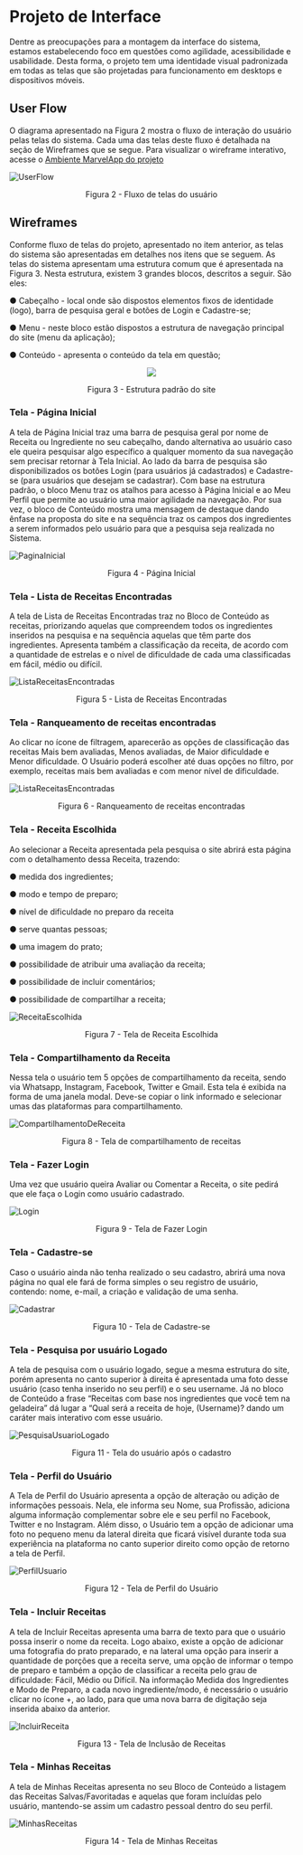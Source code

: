 # Projeto de Interface

Dentre as preocupações para a montagem da interface do sistema, estamos estabelecendo foco em questões como agilidade, acessibilidade e usabilidade. Desta forma, o projeto tem uma identidade visual padronizada em todas as telas que são projetadas para funcionamento em desktops e dispositivos móveis.

## User Flow

O diagrama apresentado na Figura 2 mostra o fluxo de interação do usuário pelas telas do sistema. Cada uma das telas deste fluxo é detalhada na seção de Wireframes que se segue. Para visualizar o wireframe interativo, acesse o <a href="https://marvelapp.com/project/6437467">Ambiente MarvelApp do projeto</a>

![UserFlow](img/userflow.jpg)

<p align="center">Figura 2 - Fluxo de telas do usuário</p>

## Wireframes

Conforme fluxo de telas do projeto, apresentado no item anterior, as telas do sistema são apresentadas em detalhes nos itens que se seguem. As telas do sistema apresentam uma estrutura comum que é apresentada na Figura 3. Nesta estrutura, existem 3 grandes blocos, descritos a seguir. São eles:

  ● Cabeçalho - local onde são dispostos elementos fixos de identidade (logo), barra de pesquisa geral e botões de Login e Cadastre-se;

  ● Menu - neste bloco estão dispostos a estrutura de navegação principal do site (menu da aplicação);

  ● Conteúdo - apresenta o conteúdo da tela em questão;

<div align="center">
  <img src="img/Wireframes_QReceita.jpg">
</div>

<p align="center">Figura 3 - Estrutura padrão do site</p>

### Tela - Página Inicial

A tela de Página Inicial traz uma barra de pesquisa geral por nome de Receita ou Ingrediente no seu cabeçalho, dando alternativa ao usuário caso ele queira pesquisar algo específico a qualquer momento da sua navegação sem precisar retornar à Tela Inicial. Ao lado da barra de pesquisa são disponibilizados os botões Login (para usuários já cadastrados) e Cadastre-se (para usuários que desejam se cadastrar).
Com base na estrutura padrão, o bloco Menu traz os atalhos para acesso à Página Inicial e ao Meu Perfil que permite ao usuário uma maior agilidade na navegação. 
Por sua vez, o bloco de Conteúdo mostra uma mensagem de destaque dando ênfase na proposta do site e na sequência traz os campos dos ingredientes a serem informados pelo usuário para que a pesquisa seja realizada no Sistema. 

![PaginaInicial](img/Tela_Inicial_QReceita.jpg)

<p align="center">Figura 4 - Página Inicial</p>

### Tela - Lista de Receitas Encontradas

A tela de Lista de Receitas Encontradas traz no Bloco de Conteúdo as receitas,  priorizando aquelas que compreendem todos os ingredientes inseridos na pesquisa e na sequência aquelas que têm parte dos ingredientes. Apresenta também a classificação da receita, de acordo com a quantidade de estrelas e o nível de dificuldade de cada uma classificadas em fácil, médio ou difícil. 

![ListaReceitasEncontradas](img/Lista_de_Receitas_Encontradas.jpg)

<p align="center">Figura 5 - Lista de Receitas Encontradas</p>

### Tela - Ranqueamento de receitas encontradas

Ao clicar no ícone de filtragem, aparecerão as opções de classificação das receitas Mais bem avaliadas, Menos avaliadas, de Maior dificuldade e Menor dificuldade. O Usuário poderá escolher até duas opções no filtro, por exemplo, receitas mais bem avaliadas e com menor nível de dificuldade.

![ListaReceitasEncontradas](img/Ranqueamento_de_Receitas_Encontradas.jpg)

<p align="center">Figura 6 - Ranqueamento de receitas encontradas</p>

### Tela - Receita Escolhida

Ao selecionar a Receita apresentada pela pesquisa o site abrirá esta página com o detalhamento dessa Receita, trazendo:

  ● medida dos ingredientes;
  
  ● modo e tempo de preparo;
  
  ● nível de dificuldade no preparo da receita
  
  ● serve quantas pessoas;
  
  ● uma imagem do prato;
  
  ● possibilidade de atribuir uma avaliação da receita;
  
  ● possibilidade de incluir comentários;
  
  ● possibilidade de compartilhar a receita;
  
![ReceitaEscolhida](img/Receita_Escolhida.jpg)

<p align="center">Figura 7 - Tela de Receita Escolhida</p>

### Tela - Compartilhamento da Receita

Nessa tela o usuário tem 5 opções de compartilhamento da receita, sendo via Whatsapp, Instagram, Facebook, Twitter e Gmail. Esta tela é exibida na forma de uma janela modal. Deve-se copiar o link informado e selecionar umas das plataformas para compartilhamento.

![CompartilhamentoDeReceita](img/Compartilhament_de_Receita.jpg)

<p align="center">Figura 8 - Tela de compartilhamento de receitas</p>

### Tela - Fazer Login

Uma vez que usuário queira Avaliar ou Comentar a Receita, o site pedirá que ele faça o Login como usuário cadastrado.

![Login](img/Login.jpg)

<p align="center">Figura 9 - Tela de Fazer Login</p>

### Tela - Cadastre-se

Caso o usuário ainda não tenha realizado o seu cadastro, abrirá uma nova página no qual ele fará de forma simples o seu registro de usuário, contendo: nome, e-mail, a criação e validação de uma senha.

![Cadastrar](img/Cadastre-se.jpg)

<p align="center">Figura 10 - Tela de Cadastre-se</p>

### Tela - Pesquisa por usuário Logado

A tela de pesquisa com o usuário logado, segue a mesma estrutura do site, porém apresenta no canto superior à direita é apresentada uma foto desse usuário (caso tenha inserido no seu perfil) e o seu username. Já no bloco de Conteúdo a frase “Receitas com base nos ingredientes que você tem na geladeira” dá lugar a “Qual será a receita de hoje, (Username)? dando um caráter mais interativo com esse usuário.

![PesquisaUsuarioLogado](img/Pesquisa_por_Usuário_Logado.jpg)

<p align="center">Figura 11 - Tela do usuário após o cadastro</p>

### Tela - Perfil do Usuário

A Tela de Perfil do Usuário apresenta a opção de alteração ou adição de informações pessoais. Nela, ele informa seu Nome, sua Profissão, adiciona alguma informação complementar sobre ele e seu perfil no Facebook, Twitter e no Instagram. Além disso, o Usuário tem a opção de adicionar uma foto no pequeno menu da lateral direita que ficará visível durante toda sua experiência na plataforma no canto superior direito como opção de retorno a tela de Perfil.

![PerfilUsuario](img/Pefil_do_Usuário.jpg)

<p align="center">Figura 12 - Tela de Perfil do Usuário</p>

### Tela - Incluir Receitas

A tela de Incluir Receitas apresenta uma barra de texto para que o usuário possa inserir o nome da receita. Logo abaixo, existe a opção de adicionar uma fotografia do prato preparado, e na lateral uma opção para inserir a quantidade de porções que a receita serve, uma opção de informar o tempo de preparo e também a opção de classificar a receita pelo grau de dificuldade: Fácil, Médio ou Difícil. Na informação Medida dos Ingredientes e Modo de Preparo, a cada novo ingrediente/modo, é necessário o usuário clicar no ícone +, ao lado, para que uma nova barra de digitação seja inserida abaixo da anterior.

![IncluirReceita](img/Inclusão_de_Receitas.jpg)

<p align="center">Figura 13 - Tela de Inclusão de Receitas</p>

### Tela - Minhas Receitas

A tela de Minhas Receitas apresenta no seu Bloco de Conteúdo a listagem das Receitas Salvas/Favoritadas e aquelas que foram incluídas pelo usuário, mantendo-se assim um cadastro pessoal dentro do seu perfil.

![MinhasReceitas](img/Minhas_Receitas.jpg)

<p align="center">Figura 14 - Tela de Minhas Receitas</p>

